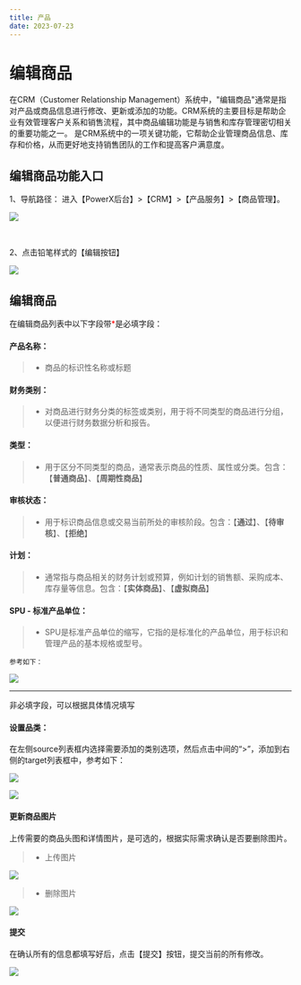 ```yaml
---
title: 产品
date: 2023-07-23
---
```



# 编辑商品

在CRM（Customer Relationship Management）系统中，"编辑商品"通常是指对产品或商品信息进行修改、更新或添加的功能。CRM系统的主要目标是帮助企业有效管理客户关系和销售流程，其中商品编辑功能是与销售和库存管理密切相关的重要功能之一。
是CRM系统中的一项关键功能，它帮助企业管理商品信息、库存和价格，从而更好地支持销售团队的工作和提高客户满意度。

## 编辑商品功能入口

1、导航路径： 进入【PowerX后台】>【CRM】>【产品服务】>【商品管理】。

![](images/product_list.png)

<br>

2、点击铅笔样式的【编辑按钮】

![](images/product_edit_button_1.png)

## 编辑商品

在编辑商品列表中以下字段带<font color=red >*</font>是必填字段：

#### 产品名称：

> - 商品的标识性名称或标题

#### 财务类别：

> - 对商品进行财务分类的标签或类别，用于将不同类型的商品进行分组，以便进行财务数据分析和报告。

#### 类型：

> - 用于区分不同类型的商品，通常表示商品的性质、属性或分类。包含：【**普通商品**】、【**周期性商品**】

#### 审核状态：

> - 用于标识商品信息或交易当前所处的审核阶段。包含：【**通过**】、【**待审核**】、【**拒绝**】

#### 计划：

> - 通常指与商品相关的财务计划或预算，例如计划的销售额、采购成本、库存量等信息。包含：【**实体商品**】、【**虚拟商品**】

#### SPU - 标准产品单位：

> - SPU是标准产品单位的缩写，它指的是标准化的产品单位，用于标识和管理产品的基本规格或型号。

    参考如下：
![](images/product_edit_detail_1.png)

---

非必填字段，可以根据具体情况填写

#### 设置品类：

在左侧source列表框内选择需要添加的类别选项，然后点击中间的“>”，添加到右侧的target列表框中，参考如下：

![](images/product_edit_detail_set_category.png)

![](images/product_edit_detail_set_category_1.png)

#### 更新商品图片

上传需要的商品头图和详情图片，是可选的，根据实际需求确认是否要删除图片。

> - 上传图片

![](images/product_edit_detail_picture_1.png)

> - 删除图片

![](images/product_edit_detail_picture_2.png)

#### 提交


在确认所有的信息都填写好后，点击【提交】按钮，提交当前的所有修改。

![](images/product_edit_detail_picture.png)